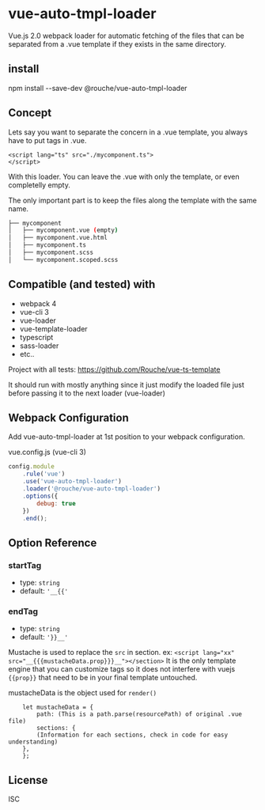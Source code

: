 # vue-auto-tmpl-loader

Vue.js 2.0 webpack loader for automatic fetching of the files that can be separated from a .vue template if they exists in the same directory.

## install

npm install --save-dev @rouche/vue-auto-tmpl-loader

## Concept

Lets say you want to separate the concern in a .vue template, you always have to put tags in .vue.
```
<script lang="ts" src="./mycomponent.ts">
</script>
```

With this loader. You can leave the .vue with only the template, or even completelly empty.

The only important part is to keep the files along the template with the same name.

```bash
├── mycomponent
│   ├── mycomponent.vue (empty)
│   ├── mycomponent.vue.html
│   ├── mycomponent.ts
│   ├── mycomponent.scss
│   └── mycomponent.scoped.scss
```

## Compatible (and tested) with

- webpack 4
- vue-cli 3
- vue-loader
- vue-template-loader
- typescript
- sass-loader
- etc..

Project with all tests: https://github.com/Rouche/vue-ts-template

It should run with mostly anything since it just modify the loaded file just before passing it to the next loader (vue-loader)

## Webpack Configuration

Add vue-auto-tmpl-loader at 1st position to your webpack configuration.

vue.config.js (vue-cli 3)
```js
config.module
	.rule('vue')
	.use('vue-auto-tmpl-loader')
	.loader('@rouche/vue-auto-tmpl-loader')
	.options({
		debug: true
	})
	.end();
```

## Option Reference

### startTag

- type: `string`
- default: `'__{{'`

### endTag

- type: `string`
- default: `'}}__'`

Mustache is used to replace the `src` in section. ex: `<script lang="xx" src="__{{{mustacheData.prop}}}__"></section>`
It is the only template engine that you can customize tags so it does not interfere with vuejs `{{prop}}` that need to be in your final template untouched.

mustacheData is the object used for `render()`
```
    let mustacheData = {
        path: (This is a path.parse(resourcePath) of original .vue file)
        sections: {
		(Information for each sections, check in code for easy understanding)
	}, 
    };
```



## License

ISC
